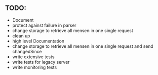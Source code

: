 TODO:
--
- Document
- protect against failure in parser
- change storage to retrieve all mensen in one single request
- clean up
- high level Documentation
- change storage to retrieve all mensen in one single request and send changedSince
- write extensive tests
- write tests for legacy server
- write monitoring tests
